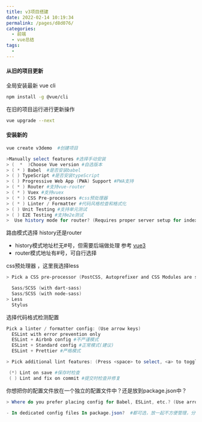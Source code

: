 ```yaml
---
title: v3项目搭建
date: 2022-02-14 10:19:34
permalink: /pages/d8d076/
categories:
  - 前端
  - vue总结
tags:
  - 
---
```

#### 从旧的项目更新

全局安装最新 vue cli

```bash
npm install -g @vue/cli
```

在旧的项目运行进行更新操作

```bash
vue upgrade --next
```

#### 安装新的

````bash
vue create v3demo  #创建项目
````

````powershell
>Manually select features #选择手动安装
> (  *  )Choose Vue version #自选版本
> ( * ) Babel  #是否安装babel
> ( ) TypeScript #是否安装typeScript
> ( ) Progressive Web App (PWA) Support #PWA支持
> ( * ) Router #支持vue-router
> ( * ) Vuex #支持vuex
> ( * ) CSS Pre-processors #css预处理器
> ( * ) Linter / Formatter #代码风格检查和格式化
> ( ) Unit Testing #支持单元测试
> ( ) E2E Testing #支持e2e测试
>  Use history mode for router? (Requires proper server setup for index fallback in production)?
````

路由模式选择  history还是router

- history模式地址栏无#号，但需要后端做处理 参考 [vue3](https://router.vuejs.org/zh/guide/essentials/history-mode.html#apache)
- router模式地址有#号，可自行选择

css预处理器 ，这里我选择less

````powershell
> Pick a CSS pre-processor (PostCSS, Autoprefixer and CSS Modules are supported by default): (Use arrow keys)

  Sass/SCSS (with dart-sass)
  Sass/SCSS (with node-sass)
> Less
  Stylus
````

选择代码格式检测配置

````powershell
Pick a linter / formatter config: (Use arrow keys)
  ESLint with error prevention only
  ESLint + Airbnb config #不严谨模式
  ESLint + Standard config #正常模式(建议)
  ESLint + Prettier #严格模式
````



````powershell
> Pick additional lint features: (Press <space> to select, <a> to toggle all, <i> to invert selection)

 (*) Lint on save #保存时检查
 ( ) Lint and fix on commit #提交时检查并修复
````

你想把你的配置文件放在一个独立的配置文件中？还是放到package.json中？

````powershell
> Where do you prefer placing config for Babel, ESLint, etc.? (Use arrow keys)

- In dedicated config files In package.json?  #都可选，放一起不方便管理，分开放置，插件多的时候目录看着混乱
````

